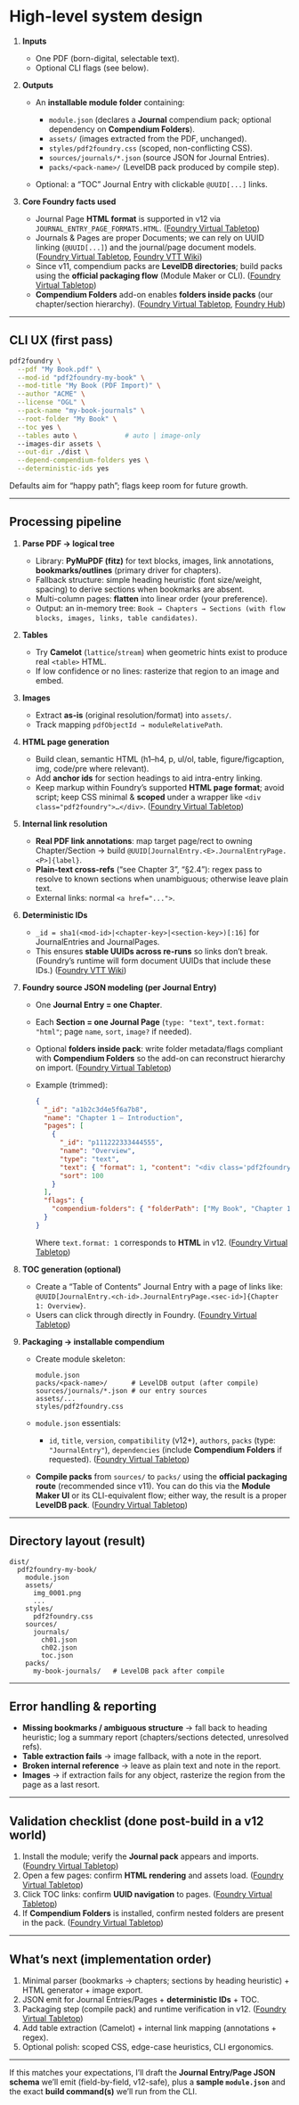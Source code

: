 # High-level system design

1. **Inputs**

   - One PDF (born-digital, selectable text).
   - Optional CLI flags (see below).

1. **Outputs**

   - An **installable module folder** containing:

     - `module.json` (declares a **Journal** compendium pack; optional dependency on **Compendium Folders**).
     - `assets/` (images extracted from the PDF, unchanged).
     - `styles/pdf2foundry.css` (scoped, non-conflicting CSS).
     - `sources/journals/*.json` (source JSON for Journal Entries).
     - `packs/<pack-name>/` (LevelDB pack produced by compile step).

   - Optional: a “TOC” Journal Entry with clickable `@UUID[...]` links.

1. **Core Foundry facts used**

   - Journal Page **HTML format** is supported in v12 via `JOURNAL_ENTRY_PAGE_FORMATS.HTML`. ([Foundry Virtual Tabletop][1])
   - Journals & Pages are proper Documents; we can rely on UUID linking (`@UUID[...]`) and the journal/page document models. ([Foundry Virtual Tabletop][2], [Foundry VTT Wiki][3])
   - Since v11, compendium packs are **LevelDB directories**; build packs using the **official packaging flow** (Module Maker or CLI). ([Foundry Virtual Tabletop][4])
   - **Compendium Folders** add-on enables **folders inside packs** (our chapter/section hierarchy). ([Foundry Virtual Tabletop][5], [Foundry Hub][6])

______________________________________________________________________

## CLI UX (first pass)

```bash
pdf2foundry \
  --pdf "My Book.pdf" \
  --mod-id "pdf2foundry-my-book" \
  --mod-title "My Book (PDF Import)" \
  --author "ACME" \
  --license "OGL" \
  --pack-name "my-book-journals" \
  --root-folder "My Book" \
  --toc yes \
  --tables auto \            # auto | image-only
  --images-dir assets \
  --out-dir ./dist \
  --depend-compendium-folders yes \
  --deterministic-ids yes
```

Defaults aim for “happy path”; flags keep room for future growth.

______________________________________________________________________

## Processing pipeline

1. **Parse PDF → logical tree**

   - Library: **PyMuPDF (fitz)** for text blocks, images, link annotations, **bookmarks/outlines** (primary driver for chapters).
   - Fallback structure: simple heading heuristic (font size/weight, spacing) to derive sections when bookmarks are absent.
   - Multi-column pages: **flatten** into linear order (your preference).
   - Output: an in-memory tree: `Book → Chapters → Sections (with flow blocks, images, links, table candidates)`.

1. **Tables**

   - Try **Camelot** (`lattice`/`stream`) when geometric hints exist to produce real `<table>` HTML.
   - If low confidence or no lines: rasterize that region to an image and embed.

1. **Images**

   - Extract **as-is** (original resolution/format) into `assets/`.
   - Track mapping `pdfObjectId → moduleRelativePath`.

1. **HTML page generation**

   - Build clean, semantic HTML (h1–h4, p, ul/ol, table, figure/figcaption, img, code/pre where relevant).
   - Add **anchor ids** for section headings to aid intra-entry linking.
   - Keep markup within Foundry’s supported **HTML page format**; avoid script; keep CSS minimal & **scoped** under a wrapper like `<div class="pdf2foundry">…</div>`. ([Foundry Virtual Tabletop][1])

1. **Internal link resolution**

   - **Real PDF link annotations**: map target page/rect to owning Chapter/Section → build `@UUID[JournalEntry.<E>.JournalEntryPage.<P>]{label}`.
   - **Plain-text cross-refs** (“see Chapter 3”, “§2.4”): regex pass to resolve to known sections when unambiguous; otherwise leave plain text.
   - External links: normal `<a href="...">`.

1. **Deterministic IDs**

   - `_id = sha1(<mod-id>|<chapter-key>|<section-key>)[:16]` for JournalEntries and JournalPages.
   - This ensures **stable UUIDs across re-runs** so links don’t break. (Foundry’s runtime will form document UUIDs that include these IDs.) ([Foundry VTT Wiki][3])

1. **Foundry source JSON modeling (per Journal Entry)**

   - One **Journal Entry = one Chapter**.

   - Each **Section = one Journal Page** (`type: "text"`, `text.format: "html"`; page `name`, `sort`, `image?` if needed).

   - Optional **folders inside pack**: write folder metadata/flags compliant with **Compendium Folders** so the add-on can reconstruct hierarchy on import. ([Foundry Virtual Tabletop][5])

   - Example (trimmed):

     ```json
     {
       "_id": "a1b2c3d4e5f6a7b8",
       "name": "Chapter 1 — Introduction",
       "pages": [
         {
           "_id": "p111222333444555",
           "name": "Overview",
           "type": "text",
           "text": { "format": 1, "content": "<div class='pdf2foundry'><h2>…</h2>…</div>" },
           "sort": 100
         }
       ],
       "flags": {
         "compendium-folders": { "folderPath": ["My Book", "Chapter 1"] }
       }
     }
     ```

     Where `text.format: 1` corresponds to **HTML** in v12. ([Foundry Virtual Tabletop][1])

1. **TOC generation (optional)**

   - Create a “Table of Contents” Journal Entry with a page of links like:
     `@UUID[JournalEntry.<ch-id>.JournalEntryPage.<sec-id>]{Chapter 1: Overview}`.
   - Users can click through directly in Foundry. ([Foundry Virtual Tabletop][7])

1. **Packaging → installable compendium**

   - Create module skeleton:

     ```text
     module.json
     packs/<pack-name>/      # LevelDB output (after compile)
     sources/journals/*.json # our entry sources
     assets/...
     styles/pdf2foundry.css
     ```

   - `module.json` essentials:

     - `id`, `title`, `version`, `compatibility` (v12+), `authors`, `packs` (type: `"JournalEntry"`), `dependencies` (include **Compendium Folders** if requested). ([Foundry Virtual Tabletop][8])

   - **Compile packs** from `sources/` to `packs/` using the **official packaging route** (recommended since v11). You can do this via the **Module Maker UI** or its CLI-equivalent flow; either way, the result is a proper **LevelDB pack**. ([Foundry Virtual Tabletop][9])

______________________________________________________________________

## Directory layout (result)

```text
dist/
  pdf2foundry-my-book/
    module.json
    assets/
      img_0001.png
      ...
    styles/
      pdf2foundry.css
    sources/
      journals/
        ch01.json
        ch02.json
        toc.json
    packs/
      my-book-journals/   # LevelDB pack after compile
```

______________________________________________________________________

## Error handling & reporting

- **Missing bookmarks / ambiguous structure** → fall back to heading heuristic; log a summary report (chapters/sections detected, unresolved refs).
- **Table extraction fails** → image fallback, with a note in the report.
- **Broken internal reference** → leave as plain text and note in the report.
- **Images** → if extraction fails for any object, rasterize the region from the page as a last resort.

______________________________________________________________________

## Validation checklist (done post-build in a v12 world)

1. Install the module; verify the **Journal pack** appears and imports. ([Foundry Virtual Tabletop][8])
1. Open a few pages: confirm **HTML rendering** and assets load. ([Foundry Virtual Tabletop][10])
1. Click TOC links: confirm **UUID navigation** to pages. ([Foundry Virtual Tabletop][7])
1. If **Compendium Folders** is installed, confirm nested folders are present in the pack. ([Foundry Virtual Tabletop][5])

______________________________________________________________________

## What’s next (implementation order)

1. Minimal parser (bookmarks → chapters; sections by heading heuristic) + HTML generator + image export.
1. JSON emit for Journal Entries/Pages + **deterministic IDs** + TOC.
1. Packaging step (compile pack) and runtime verification in v12. ([Foundry Virtual Tabletop][4])
1. Add table extraction (Camelot) + internal link mapping (annotations + regex).
1. Optional polish: scoped CSS, edge-case heuristics, CLI ergonomics.

______________________________________________________________________

If this matches your expectations, I’ll draft the **Journal Entry/Page JSON schema** we’ll emit (field-by-field, v12-safe), plus a **sample `module.json`** and the exact **build command(s)** we’ll run from the CLI.

[1]: https://foundryvtt.com/api/v12/enums/foundry.CONST.JOURNAL_ENTRY_PAGE_FORMATS.html?utm_source=chatgpt.com "JOURNAL_ENTRY_PAGE_FORMATS | Foundry Virtual Tabletop - API ..."
[2]: https://foundryvtt.com/api/v12/classes/client.JournalEntryPage.html?utm_source=chatgpt.com "JournalEntryPage | Foundry Virtual Tabletop - API Documentation ..."
[3]: https://foundryvtt.wiki/en/development/api/document?utm_source=chatgpt.com "Document | Foundry VTT Community Wiki"
[4]: https://foundryvtt.com/article/v11-leveldb-packs/?utm_source=chatgpt.com "Version 11 Content Packaging Changes - Foundry Virtual Tabletop"
[5]: https://foundryvtt.com/packages/compendium-folders/?utm_source=chatgpt.com "Compendium Folders - Foundry Virtual Tabletop"
[6]: https://www.foundryvtt-hub.com/package/compendium-folders/?utm_source=chatgpt.com "Compendium Folders - Foundry Hub"
[7]: https://foundryvtt.com/article/journal/?utm_source=chatgpt.com "Journal Entries - Foundry Virtual Tabletop"
[8]: https://foundryvtt.com/article/compendium/?utm_source=chatgpt.com "Compendium Packs - Foundry Virtual Tabletop"
[9]: https://foundryvtt.com/article/packaging-guide/?utm_source=chatgpt.com "Content Packaging Guide - Foundry Virtual Tabletop"
[10]: https://foundryvtt.com/api/v12/classes/client.JournalPageSheet.html?utm_source=chatgpt.com "JournalPageSheet | Foundry Virtual Tabletop - API Documentation ..."
